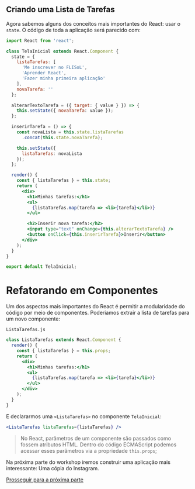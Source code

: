 ## Criando uma Lista de Tarefas

Agora sabemos alguns dos conceitos mais importantes do React: usar o `state`. O código de toda a aplicação será parecido com:

```jsx
import React from 'react';

class TelaInicial extends React.Component {
  state = { 
    listaTarefas: [
      'Me inscrever no FLISoL',
      'Aprender React',
      'Fazer minha primeira aplicação'
    ],
    novaTarefa: ''
  };

  alterarTextoTarefa = ({ target: { value } }) => {
    this.setState({ novaTarefa: value });
  };

  inserirTarefa = () => {
    const novaLista = this.state.listaTarefas
      .concat(this.state.novaTarefa);

    this.setState({
      listaTarefas: novaLista
    });
  };

  render() {
    const { listaTarefas } = this.state;
    return (
      <div>
        <h1>Minhas tarefas:</h1>
        <ul>
          {listaTarefas.map(tarefa => <li>{tarefa}</li>)}
        </ul>

        <h2>Inserir nova tarefa:</h2>
        <input type="text" onChange={this.alterarTextoTarefa} />
        <button onClick={this.inserirTarefa}>Inserir</button>
      </div>
    );
  }
}

export default TelaInicial;
```

# Refatorando em Componentes

Um dos aspectos mais importantes do React é permitir a modularidade do código por meio de componentes. Poderiamos extrair a lista de tarefas para um novo componente:

`ListaTarefas.js`
```jsx
class ListaTarefas extends React.Component {
  render() {
    const { listaTarefas } = this.props;
    return (
      <div>
        <h1>Minhas tarefas:</h1>
        <ul>
          {listaTarefas.map(tarefa => <li>{tarefa}</li>)}
        </ul>
      </div>
    );
  }
}
```

E declararmos uma `<ListaTarefas>` no componente `TelaInicial`:

```jsx
<ListaTarefas listaTarefas={listaTarefas} />
```

> No React, parâmetros de um componente são passados como fossem atributos HTML. Dentro do código ECMAScript podemos acessar esses parâmetros via a propriedade `this.props`;

Na próxima parte do workshop iremos construir uma aplicação mais interessante: Uma cópia do Instagram.

[Prosseguir para a próxima parte](../../instagram)